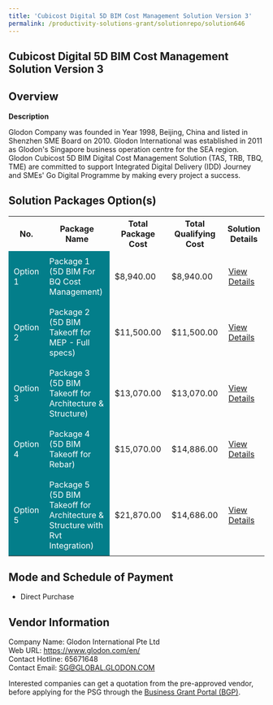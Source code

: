 ```yaml
---
title: 'Cubicost Digital 5D BIM Cost Management Solution Version 3'
permalink: /productivity-solutions-grant/solutionrepo/solution646
---
```


## Cubicost Digital 5D BIM Cost Management Solution Version 3

## Overview

**Description**

Glodon Company was founded in Year 1998, Beijing, China and listed in Shenzhen SME Board on 2010. Glodon International was established in 2011 as Glodon's Singapore business operation centre for the SEA region. Glodon Cubicost 5D BIM Digital Cost Management Solution (TAS, TRB, TBQ, TME) are committed to support Integrated Digital Delivery (IDD) Journey and SMEs' Go Digital Programme by making every project a success.

## Solution Packages Option(s)

<table>
<tr>
<th><b>No.</b></th>
<th><b>Package Name</b></th>
<th><b>Total Package Cost</b></th>
<th><b>Total Qualifying Cost</b></th>
<th><b>Solution Details</b></th>
</tr>
<tr>
<td style='padding: 10px; background-color: #037E8A; color: #FFFFFF;'>Option 1</td>
<td style='padding: 10px; background-color: #037E8A; color: #FFFFFF;'>Package 1 (5D BIM For BQ Cost Management)</td>
<td style='padding: 10px;'>$8,940.00</td>
<td style='padding: 10px;'>$8,940.00</td>
<td style='padding: 10px;'><a href='/images/psg/Glodon_20220167_Desensitised_Annex_3_Part_1.pdf' target='_blank'>View Details</a></td>
</tr>
<tr>
<td style='padding: 10px; background-color: #037E8A; color: #FFFFFF;'>Option 2</td>
<td style='padding: 10px; background-color: #037E8A; color: #FFFFFF;'>Package 2 (5D BIM Takeoff for MEP - Full specs)</td>
<td style='padding: 10px;'>$11,500.00</td>
<td style='padding: 10px;'>$11,500.00</td>
<td style='padding: 10px;'><a href='/images/psg/Glodon_20220167_Desensitised_Annex_3_Part_2.pdf' target='_blank'>View Details</a></td>
</tr>
<tr>
<td style='padding: 10px; background-color: #037E8A; color: #FFFFFF;'>Option 3</td>
<td style='padding: 10px; background-color: #037E8A; color: #FFFFFF;'>Package 3 (5D BIM Takeoff for Architecture & Structure)</td>
<td style='padding: 10px;'>$13,070.00</td>
<td style='padding: 10px;'>$13,070.00</td>
<td style='padding: 10px;'><a href='/images/psg/Glodon_20220167_Desensitised_Annex_3_Part_3.pdf' target='_blank'>View Details</a></td>
</tr>
<tr>
<td style='padding: 10px; background-color: #037E8A; color: #FFFFFF;'>Option 4</td>
<td style='padding: 10px; background-color: #037E8A; color: #FFFFFF;'>Package 4 (5D BIM Takeoff for Rebar)</td>
<td style='padding: 10px;'>$15,070.00</td>
<td style='padding: 10px;'>$14,886.00</td>
<td style='padding: 10px;'><a href='/images/psg/Glodon_20220167_Desensitised_Annex_3_Part_4.pdf' target='_blank'>View Details</a></td>
</tr>
<tr>
<td style='padding: 10px; background-color: #037E8A; color: #FFFFFF;'>Option 5</td>
<td style='padding: 10px; background-color: #037E8A; color: #FFFFFF;'>Package 5 (5D BIM Takeoff for Architecture & Structure with Rvt Integration)</td>
<td style='padding: 10px;'>$21,870.00</td>
<td style='padding: 10px;'>$14,686.00</td>
<td style='padding: 10px;'><a href='/images/psg/Glodon_20220167_Desensitised_Annex_3_Part_5.pdf' target='_blank'>View Details</a></td>
</tr>
</table>

## Mode and Schedule of Payment

 - Direct Purchase

## Vendor Information

 Company Name: Glodon International Pte Ltd<br>Web URL: https://www.glodon.com/en/ <br>Contact Hotline: 65671648 <br>Contact Email: SG@GLOBAL.GLODON.COM <br>

Interested companies can get a quotation from the pre-approved vendor, before applying for the PSG through the <a href='https://www.businessgrants.gov.sg/' target='_blank' rel='noopener'>Business Grant Portal (BGP)</a>.

<script src="/jquery/resize-tables.js"></script>
